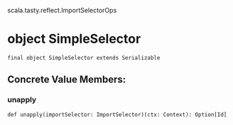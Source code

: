 scala.tasty.reflect.ImportSelectorOps
# object SimpleSelector

<pre><code class="language-scala" >final object SimpleSelector extends Serializable</pre></code>
## Concrete Value Members:
### unapply
<pre><code class="language-scala" >def unapply(importSelector: ImportSelector)(ctx: Context): Option[Id]</pre></code>

